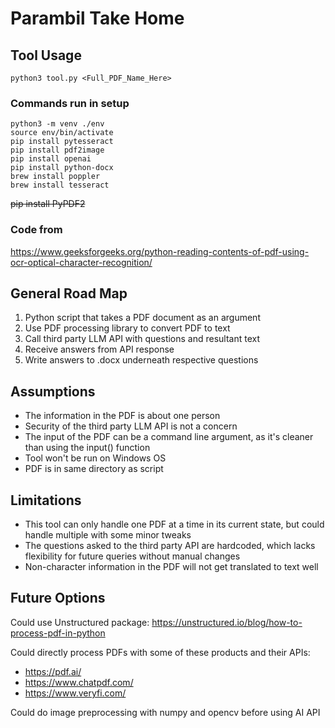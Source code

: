 # Parambil Take Home

## Tool Usage
```
python3 tool.py <Full_PDF_Name_Here>
```
### Commands run in setup
```
python3 -m venv ./env
source env/bin/activate
pip install pytesseract
pip install pdf2image
pip install openai
pip install python-docx
brew install poppler
brew install tesseract
```
~~pip install PyPDF2~~

### Code from
https://www.geeksforgeeks.org/python-reading-contents-of-pdf-using-ocr-optical-character-recognition/

## General Road Map
1. Python script that takes a PDF document as an argument
2. Use PDF processing library to convert PDF to text
3. Call third party LLM API with questions and resultant text
4. Receive answers from API response
5. Write answers to .docx underneath respective questions

## Assumptions
* The information in the PDF is about one person
* Security of the third party LLM API is not a concern
* The input of the PDF can be a command line argument, as it's cleaner than using the input() function
* Tool won't be run on Windows OS
* PDF is in same directory as script

## Limitations
* This tool can only handle one PDF at a time in its current state, but could handle multiple with some minor tweaks
* The questions asked to the third party API are hardcoded, which lacks flexibility for future queries without manual changes
* Non-character information in the PDF will not get translated to text well


## Future Options
Could use Unstructured package: https://unstructured.io/blog/how-to-process-pdf-in-python

Could directly process PDFs with some of these products and their APIs:
* https://pdf.ai/
* https://www.chatpdf.com/
* https://www.veryfi.com/

Could do image preprocessing with numpy and opencv before using AI API
